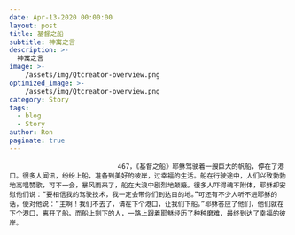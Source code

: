 ```yaml
---
date: Apr-13-2020 00:00:00
layout: post
title: 基督之船
subtitle: 神寓之言
description: >-
  神寓之言
image: >-
    /assets/img/Qtcreator-overview.png
optimized_image: >-
    /assets/img/Qtcreator-overview.png
category: Story
tags:
  - blog
  - Story
author: Ron
paginate: true
---
```


							　　467，《基督之船》耶稣驾驶着一艘巨大的帆船，停在了港口。很多人闻讯，纷纷上船，准备到美好的彼岸，过幸福的生活。船在行驶途中，人们兴致勃勃地高唱赞歌，可不一会，暴风雨来了，船在大浪中剧烈地颠簸。很多人吓得魂不附体，耶稣却安慰他们说：“要相信我的驾驶技术，我一定会带你们到达目的地。”可还有不少人听不进耶稣的话，便对他说：“主啊！我们不去了，请在下个港口，让我们下船。”耶稣答应了他们，他们就在下个港口，离开了船。而船上剩下的人，一路上跟着耶稣经历了种种磨难，最终到达了幸福的彼岸。
							
							
						